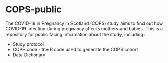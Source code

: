 # COPS-public

The COVID-19 in Pregnancy in Scotland (COPS) study aims to find out how COVID-19 infection during pregnancy affects mothers and babies. This is a repository for public facing information about the study, including:

* Study protocol
* COPS code - the R code used to generate the COPS cohort
* Data Dictionary
